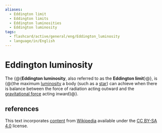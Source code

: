 ```yaml
---
aliases:
  - Eddington limit
  - Eddington limits
  - Eddington luminosities
  - Eddington luminosity
tags:
  - flashcard/active/general/eng/Eddington_luminosity
  - language/in/English
---
```


# Eddington luminosity

The {@{__Eddington luminosity__, also referred to as the __Eddington limit__}@}, is {@{the maximum [luminosity](luminosity.md) a body (such as a [star](star.md)) can achieve when there is balance between the force of radiation acting outward and the [gravitational force](gravity.md) acting inward}@}.

## references

This text incorporates [content](https://en.wikipedia.org/wiki/Eddington_luminosity) from [Wikipedia](Wikipedia.md) available under the [CC BY-SA 4.0](https://creativecommons.org/licenses/by-sa/4.0/) license.
